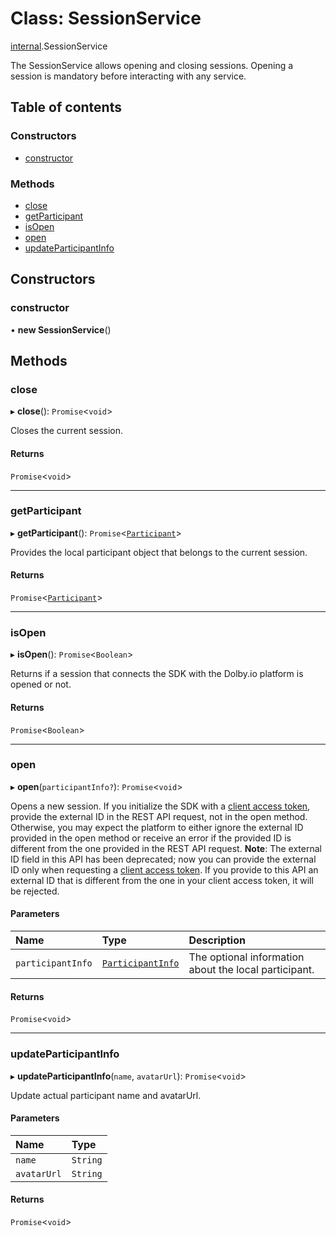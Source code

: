 # Class: SessionService

[internal](../modules/internal.md).SessionService

The SessionService allows opening and closing sessions. Opening a session is mandatory before interacting with any service.

## Table of contents

### Constructors

- [constructor](internal.SessionService.md#constructor)

### Methods

- [close](internal.SessionService.md#close)
- [getParticipant](internal.SessionService.md#getparticipant)
- [isOpen](internal.SessionService.md#isopen)
- [open](internal.SessionService.md#open)
- [updateParticipantInfo](internal.SessionService.md#updateparticipantinfo)

## Constructors

### constructor

• **new SessionService**()

## Methods

### close

▸ **close**(): `Promise`<`void`\>

Closes the current session.

#### Returns

`Promise`<`void`\>

___

### getParticipant

▸ **getParticipant**(): `Promise`<[`Participant`](../interfaces/internal.Participant.md)\>

Provides the local participant object that belongs to the current session.

#### Returns

`Promise`<[`Participant`](../interfaces/internal.Participant.md)\>

___

### isOpen

▸ **isOpen**(): `Promise`<`Boolean`\>

Returns if a session that connects the SDK with the Dolby.io platform is opened or not.

#### Returns

`Promise`<`Boolean`\>

___

### open

▸ **open**(`participantInfo?`): `Promise`<`void`\>

Opens a new session. If you initialize the SDK with a [client access token](ref:get-client-access-token), provide the external ID in the REST API request, not in the open method. Otherwise, you may expect the platform to either ignore the external ID provided in the open method or receive an error if the provided ID is different from the one provided in the REST API request.
**Note**: The external ID field in this API has been deprecated; now you can provide the external ID only when requesting a [client access token](ref:get-client-access-token). If you provide to this API an external ID that is different from the one in your client access token, it will be rejected.

#### Parameters

| Name | Type | Description |
| :------ | :------ | :------ |
| `participantInfo` | [`ParticipantInfo`](../interfaces/internal.ParticipantInfo.md) | The optional information about the local participant. |

#### Returns

`Promise`<`void`\>

___

### updateParticipantInfo

▸ **updateParticipantInfo**(`name`, `avatarUrl`): `Promise`<`void`\>

Update actual participant name and avatarUrl.

#### Parameters

| Name | Type |
| :------ | :------ |
| `name` | `String` |
| `avatarUrl` | `String` |

#### Returns

`Promise`<`void`\>
